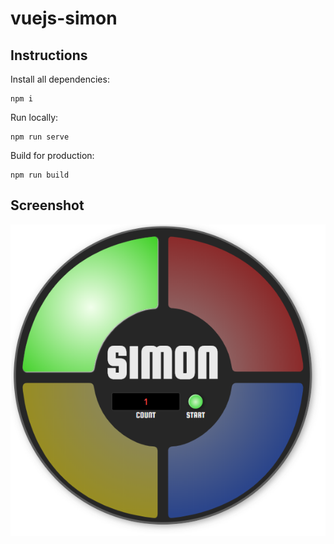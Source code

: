 # vuejs-simon

## Instructions
Install all dependencies:
```
npm i
```

Run locally:
```
npm run serve
```

Build for production:
```
npm run build
```

## Screenshot
![Image of Simon](./src/assets/example.png)
